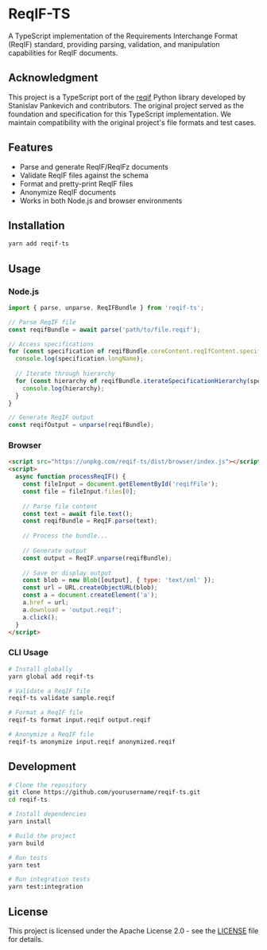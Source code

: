 # ReqIF-TS

A TypeScript implementation of the Requirements Interchange Format (ReqIF) standard, providing parsing, validation, and manipulation capabilities for ReqIF documents.

## Acknowledgment

This project is a TypeScript port of the [reqif](https://github.com/strictdoc-project/reqif) Python library developed by Stanislav Pankevich and contributors. The original project served as the foundation and specification for this TypeScript implementation. We maintain compatibility with the original project's file formats and test cases.

## Features

- Parse and generate ReqIF/ReqIFz documents
- Validate ReqIF files against the schema
- Format and pretty-print ReqIF files
- Anonymize ReqIF documents
- Works in both Node.js and browser environments

## Installation

```bash
yarn add reqif-ts
```

## Usage

### Node.js

```typescript
import { parse, unparse, ReqIFBundle } from 'reqif-ts';

// Parse ReqIF file
const reqifBundle = await parse('path/to/file.reqif');

// Access specifications
for (const specification of reqifBundle.coreContent.reqIfContent.specifications) {
  console.log(specification.longName);
  
  // Iterate through hierarchy
  for (const hierarchy of reqifBundle.iterateSpecificationHierarchy(specification)) {
    console.log(hierarchy);
  }
}

// Generate ReqIF output
const reqifOutput = unparse(reqifBundle);
```

### Browser

```html
<script src="https://unpkg.com/reqif-ts/dist/browser/index.js"></script>
<script>
  async function processReqIF() {
    const fileInput = document.getElementById('reqifFile');
    const file = fileInput.files[0];
    
    // Parse file content
    const text = await file.text();
    const reqifBundle = ReqIF.parse(text);
    
    // Process the bundle...
    
    // Generate output
    const output = ReqIF.unparse(reqifBundle);
    
    // Save or display output
    const blob = new Blob([output], { type: 'text/xml' });
    const url = URL.createObjectURL(blob);
    const a = document.createElement('a');
    a.href = url;
    a.download = 'output.reqif';
    a.click();
  }
</script>
```

### CLI Usage

```bash
# Install globally
yarn global add reqif-ts

# Validate a ReqIF file
reqif-ts validate sample.reqif

# Format a ReqIF file
reqif-ts format input.reqif output.reqif

# Anonymize a ReqIF file
reqif-ts anonymize input.reqif anonymized.reqif
```

## Development

```bash
# Clone the repository
git clone https://github.com/yourusername/reqif-ts.git
cd reqif-ts

# Install dependencies
yarn install

# Build the project
yarn build

# Run tests
yarn test

# Run integration tests
yarn test:integration
```

## License

This project is licensed under the Apache License 2.0 - see the [LICENSE](LICENSE) file for details.